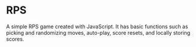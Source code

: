 ﻿# RPS
A simple RPS game created with JavaScript. It has basic functions such as picking and randomizing moves, auto-play, score resets, and locally storing scores.
